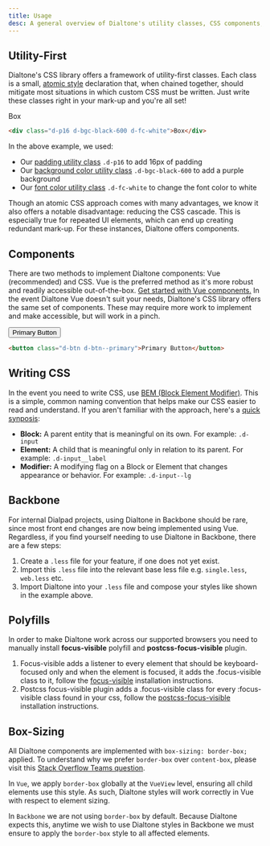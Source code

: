 ```yaml
---
title: Usage
desc: A general overview of Dialtone's utility classes, CSS components, and Vue components.
---
```


## Utility-First
Dialtone's CSS library offers a framework of utility-first classes. Each class is a small, <a href="https://css-tricks.com/lets-define-exactly-atomic-css/" class="d-link" target="_blank">atomic style</a> declaration that, when chained together, should mitigate most situations in which custom CSS must be written. Just write these classes right in your mark-up and you're all set!

<code-well-header>
  <div class="d-p16 d-bgc-black-600 d-fc-white">Box</div>
</code-well-header>

```html
<div class="d-p16 d-bgc-black-600 d-fc-white">Box</div>
```

In the above example, we used:

- Our <a href="http://dialpad.design/utilities/spacing/padding/" class="d-link">padding utility class</a> `.d-p16` to add 16px of padding 
- Our <a href="http://dialpad.design/utilities/backgrounds/color/" class="d-link">background color utility class</a> `.d-bgc-black-600` to add a purple background 
- Our <a href="http://dialpad.design/utilities/typography/color/" class="d-link">font color utility class</a> `.d-fc-white` to change the font color to white 

Though an atomic CSS approach comes with many advantages, we know it also offers a notable disadvantage: reducing the CSS cascade. This is especially true for repeated UI elements, which can end up creating redundant mark-up. For these instances, Dialtone offers components.

## Components
There are two methods to implement Dialtone components: Vue (recommended) and CSS. Vue is the preferred method as it's more robust and readily accessible out-of-the-box. <a href="https://vue.dialpad.design/" class="d-link" target="_blank">Get started with Vue components.</a>
In the event Dialtone Vue doesn't suit your needs, Dialtone's CSS library offers the same set of components. These may require more work to implement and make accessible, but will work in a pinch.

<code-well-header>
  <button class="d-btn d-btn--primary">Primary Button</button>
</code-well-header>

```html
<button class="d-btn d-btn--primary">Primary Button</button>
```

## Writing CSS 
In the event you need to write CSS, use <a href="http://getbem.com/" class="d-link" target="_blank">BEM (Block Element Modifier)</a>. This is a simple, common naming convention that helps make our CSS easier to read and understand. If you aren't familiar with the approach, here's a <a href="http://getbem.com/introduction/" class="d-link" target="_blank">quick synposis</a>:

-  **Block:** A parent entity that is meaningful on its own. For example: `.d-input` 
-  **Element:** A child that is meaningful only in relation to its parent. For example: `.d-input__label` 
-  **Modifier:** A modifying flag on a Block or Element that changes appearance or behavior. For example: `.d-input--lg` 

## Backbone 
For internal Dialpad projects, using Dialtone in Backbone should be rare, since most front end changes are now being implemented using Vue. Regardless, if you find yourself needing to use Dialtone in Backbone, there are a few steps:

1. Create a `.less` file for your feature, if one does not yet exist. 
2. Import this `.less` file into the relevant base less file e.g. `single.less`, `web.less` etc. 
3. Import Dialtone into your `.less` file and compose your styles like shown in the example above. 

## Polyfills 
In order to make Dialtone work across our supported browsers you need to manually install **focus-visible** polyfill and **postcss-focus-visible** plugin.

1. Focus-visible adds a listener to every element that should be keyboard-focused only and when the element is focused, it adds the .focus-visible class to it, follow the [focus-visible](https://github.com/WICG/focus-visible#installation) installation instructions.
2. Postcss focus-visible plugin adds a .focus-visible class for every :focus-visible class found in your css, follow the [postcss-focus-visible](https://www.npmjs.com/package/postcss-focus-visible) installation instructions.

## Box-Sizing
All Dialtone components are implemented with `box-sizing: border-box;` applied. To understand why we prefer `border-box` over `content-box`, please visit this [Stack Overflow Teams question](https://stackoverflow.com/c/dialpad/questions/121).

In `Vue`, we apply `border-box` globally at the `VueView` level, ensuring all child elements use this style. As such, Dialtone styles will work correctly in Vue with respect to element sizing.

In `Backbone` we are not using `border-box` by default. Because Dialtone expects this, anytime we wish to use Dialtone styles in Backbone we must ensure to apply the `border-box` style to all affected elements.


<!-- <div class="d-stack16">
    <h2 id="uberconference" class="dialtone-title__section">Using Dialtone in UberConference</h2>
    <p class="dialtone-copy__normal">Coming soon.</p>
</div> -->
